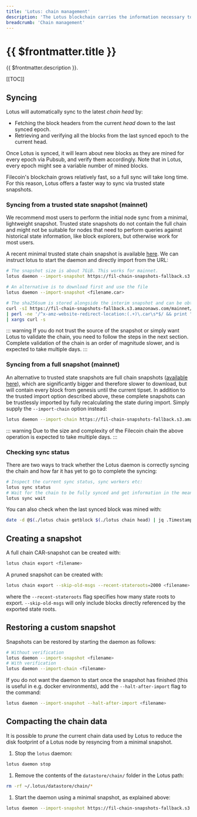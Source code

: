 ```yaml
---
title: 'Lotus: chain management'
description: 'The Lotus blockchain carries the information necessary to compute the current state of the network, is stored on disk and grows every 30 seconds with new blocks. This guide explains how to manage several aspects of th chain.'
breadcrumb: 'Chain management'
---
```


# {{ $frontmatter.title }}

{{ $frontmatter.description }}.

[[TOC]]

## Syncing

Lotus will automatically sync to the latest _chain head_ by:

- Fetching the block headers from the current _head_ down to the last synced epoch.
- Retrieving and verifying all the blocks from the last synced epoch to the current head.

Once Lotus is synced, it will learn about new blocks as they are mined for every epoch via Pubsub, and verify them accordingly. Note that in Lotus, every epoch might see a variable number of mined blocks.

Filecoin's blockchain grows relatively fast, so a full sync will take long time. For this reason, Lotus offers a faster way to sync via trusted state snapshots.

### Syncing from a trusted state snapshot (mainnet)

We recommend most users to perform the initial node sync from a minimal, lightweight snapshot. Trusted state snapshots do not contain the full chain and might not be suitable for nodes that need to perform queries against historical state information, like block explorers, but otherwise work for most users.

A recent minimal trusted state chain snapshot is available [here](https://fil-chain-snapshots-fallback.s3.amazonaws.com/mainnet/minimal_finality_stateroots_latest.car). We can instruct lotus to start the daemon and directly import from the URL:

```sh
# The snapshot size is about 7GiB. This works for mainnet.
lotus daemon --import-snapshot https://fil-chain-snapshots-fallback.s3.amazonaws.com/mainnet/minimal_finality_stateroots_latest.car

# An alternative is to download first and use the file
lotus daemon --import-snapshot <filename.car>

# The sha256sum is stored alongside the interim snapshot and can be obtained via
curl -sI https://fil-chain-snapshots-fallback.s3.amazonaws.com/mainnet/minimal_finality_stateroots_latest.car \
| perl -ne '/^x-amz-website-redirect-location:(.+)\.car\s*$/ && print "$1.sha256sum"' \
| xargs curl -s
```

::: warning
If you do not trust the source of the snapshot or simply want Lotus to validate the chain, you need to follow the steps in the next section. Complete validation of the chain is an order of magnitude slower, and is expected to take multiple days.
:::

### Syncing from a full snapshot (mainnet)

An alternative to trusted state snapshots are full chain snapshots ([available here](https://fil-chain-snapshots-fallback.s3.amazonaws.com/mainnet/complete_chain_with_finality_stateroots_latest.car)), which are significantly bigger and therefore slower to download, but will contain every block from genesis until the current tipset. In addition to the trusted import option described above, these complete snapshots can be trustlessly imported by fully recalculating the state during import. Simply supply the `--import-chain` option instead:

```sh
lotus daemon --import-chain https://fil-chain-snapshots-fallback.s3.amazonaws.com/mainnet/complete_chain_with_finality_stateroots_latest.car
```

::: warning
Due to the size and complexity of the Filecoin chain the above operation is expected to take multiple days.
:::

### Checking sync status

There are two ways to track whether the Lotus daemon is correctly syncing the chain and how far it has yet to go to complete the syncing:

```sh
# Inspect the current sync status, sync workers etc:
lotus sync status
# Wait for the chain to be fully synced and get information in the meantime:
lotus sync wait
```

You can also check when the last synced block was mined with:

```sh
date -d @$(./lotus chain getblock $(./lotus chain head) | jq .Timestamp)
```

## Creating a snapshot

A full chain CAR-snapshot can be created with:

```sh
lotus chain export <filename>
```

A pruned snapshot can be created with:

```sh
lotus chain export --skip-old-msgs --recent-stateroots=2000 <filename>
```

where the `--recent-stateroots` flag specifies how many state roots to export. `--skip-old-msgs` will only include blocks directly referenced by the exported state roots.

## Restoring a custom snapshot

Snapshots can be restored by starting the daemon as follows:

```sh
# Without verification
lotus daemon --import-snapshot <filename>
# With verification
lotus daemon --import-chain <filename>
```

If you do not want the daemon to start once the snapshot has finished (this is useful in e.g. docker environments), add the `--halt-after-import` flag to the command:

```bash
lotus daemon --import-snapshot --halt-after-import <filename>
```

## Compacting the chain data

It is possible to _prune_ the current chain data used by Lotus to reduce the disk footprint of a Lotus node by resyncing from a minimal snapshot.

1. Stop the `lotus` daemon:

  ```bash
  lotus daemon stop
  ```

1. Remove the contents of the `datastore/chain/` folder in the Lotus path:

  ```bash
  rm -rf ~/.lotus/datastore/chain/*
  ```
  
1. Start the daemon using a minimal snapshot, as explained above:

  ```bash
  lotus daemon --import-snapshot https://fil-chain-snapshots-fallback.s3.amazonaws.com/mainnet/minimal_finality_stateroots_latest.car
  ```
